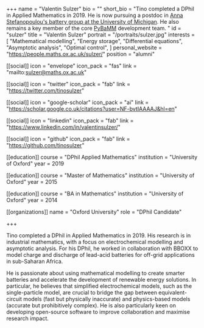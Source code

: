 +++
name = "Valentin Sulzer"
bio = ""
short_bio = "Tino completed a DPhil in Applied Mathematics in 2019. He is now pursuing a postdoc in [Anna Stefanopoulou's battery group at the University of Michigan](https://scholar.google.com/citations?user=CCOA92wAAAAJ&hl=en). He also remains a key member of the core [PyBaMM](https://pybamm.org) development team. "
id = "sulzer"
title = "Valentin Sulzer"
portrait = "/portraits/sulzer.jpg"
interests = [
  "Mathematical modelling",
  "Energy storage",
  "Differential equations",
  "Asymptotic analysis",
  "Optimal control",
]
personal_website = "https://people.maths.ox.ac.uk/sulzer/"
position = "alumni"


[[social]]
  icon = "envelope"
  icon_pack = "fas"
  link = "mailto:sulzer@maths.ox.ac.uk"

[[social]]
  icon = "twitter"
  icon_pack = "fab"
  link = "https://twitter.com/tinosulzer"

[[social]]
  icon = "google-scholar"
  icon_pack = "ai"
  link = "https://scholar.google.co.uk/citations?user=NF-bvtIAAAAJ&hl=en"

[[social]]
  icon = "linkedin"
  icon_pack = "fab"
  link = "https://www.linkedin.com/in/valentinsulzer/"

[[social]]
  icon = "github"
  icon_pack = "fab"
  link = "https://github.com/tinosulzer"

[[education]]
  course = "DPhil Applied Mathematics"
  institution = "University of Oxford"
  year = 2019

[[education]]
  course = "Master of Mathematics"
  institution = "University of Oxford"
  year = 2015

[[education]]
  course = "BA in Mathematics"
  institution = "University of Oxford"
  year = 2014

[[organizations]]
    name = "Oxford University"
    role = "DPhil Candidate"

+++

Tino completed a DPhil in Applied Mathematics in 2019. His research is in industrial mathematics, with a focus on electrochemical modelling and asymptotic analysis.
For his DPhil, he worked in collaboration with BBOXX to model charge and discharge of lead-acid batteries for off-grid applications in sub-Saharan Africa.

He is passionate about using mathematical modelling to create smarter batteries and accelerate the development of renewable energy solutions.
In particular, he believes that simplified electrochemical models, such as the single-particle model, are crucial to bridge the gap between equivalent-circuit models (fast but physically inaccurate) and physics-based models (accurate but prohibitively complex). He is also particularly keen on developing open-source software to improve collaboration and maximise research impact.
